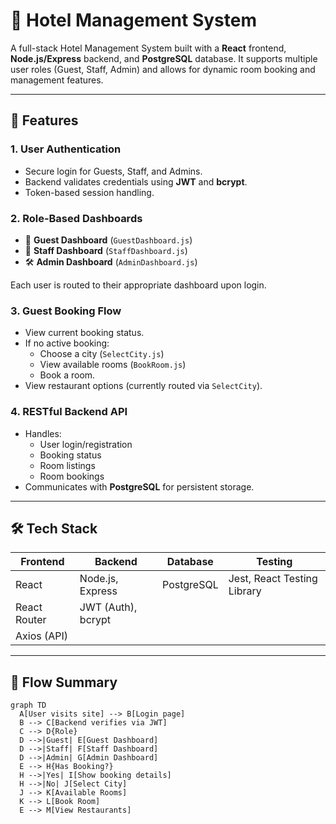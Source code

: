 # 🏨 Hotel Management System

A full-stack Hotel Management System built with a **React** frontend, **Node.js/Express** backend, and **PostgreSQL** database. It supports multiple user roles (Guest, Staff, Admin) and allows for dynamic room booking and management features.

---

## 🚀 Features

### 1. User Authentication
- Secure login for Guests, Staff, and Admins.
- Backend validates credentials using **JWT** and **bcrypt**.
- Token-based session handling.

### 2. Role-Based Dashboards
- 🎫 **Guest Dashboard** (`GuestDashboard.js`)
- 🧹 **Staff Dashboard** (`StaffDashboard.js`)
- 🛠 **Admin Dashboard** (`AdminDashboard.js`)

Each user is routed to their appropriate dashboard upon login.

### 3. Guest Booking Flow
- View current booking status.
- If no active booking:
  - Choose a city (`SelectCity.js`)
  - View available rooms (`BookRoom.js`)
  - Book a room.
- View restaurant options (currently routed via `SelectCity`).

### 4. RESTful Backend API
- Handles:
  - User login/registration
  - Booking status
  - Room listings
  - Room bookings
- Communicates with **PostgreSQL** for persistent storage.

---

## 🛠 Tech Stack

| Frontend        | Backend               | Database     | Testing                  |
|-----------------|-----------------------|--------------|--------------------------|
| React           | Node.js, Express      | PostgreSQL   | Jest, React Testing Library |
| React Router    | JWT (Auth), bcrypt    |              |                          |
| Axios (API)     |                       |              |                          |

---

## 🔁 Flow Summary

```mermaid
graph TD
  A[User visits site] --> B[Login page]
  B --> C[Backend verifies via JWT]
  C --> D{Role}
  D -->|Guest| E[Guest Dashboard]
  D -->|Staff| F[Staff Dashboard]
  D -->|Admin| G[Admin Dashboard]
  E --> H{Has Booking?}
  H -->|Yes| I[Show booking details]
  H -->|No| J[Select City]
  J --> K[Available Rooms]
  K --> L[Book Room]
  E --> M[View Restaurants]
